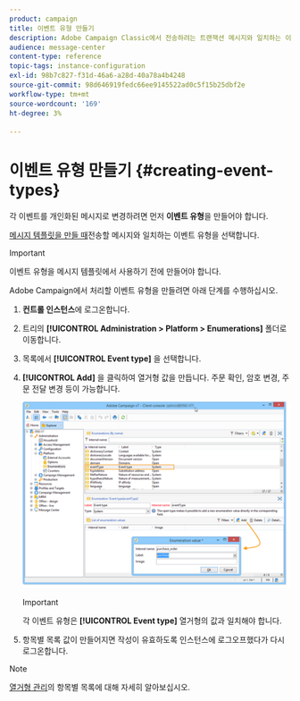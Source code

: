 ```yaml
---
product: campaign
title: 이벤트 유형 만들기
description: Adobe Campaign Classic에서 전송하려는 트랜잭션 메시지와 일치하는 이벤트 유형을 만드는 방법을 알아봅니다.
audience: message-center
content-type: reference
topic-tags: instance-configuration
exl-id: 98b7c827-f31d-46a6-a28d-40a78a4b4248
source-git-commit: 98d646919fedc66ee9145522ad0c5f15b25dbf2e
workflow-type: tm+mt
source-wordcount: '169'
ht-degree: 3%

---
```


# 이벤트 유형 만들기 {#creating-event-types}

각 이벤트를 개인화된 메시지로 변경하려면 먼저 **이벤트 유형**&#x200B;을 만들어야 합니다.

[메시지 템플릿을 만들 때](../../message-center/using/creating-the-message-template.md)전송할 메시지와 일치하는 이벤트 유형을 선택합니다.

>[!IMPORTANT]
>
>이벤트 유형을 메시지 템플릿에서 사용하기 전에 만들어야 합니다.

Adobe Campaign에서 처리할 이벤트 유형을 만들려면 아래 단계를 수행하십시오.

1. **컨트롤 인스턴스**&#x200B;에 로그온합니다.

1. 트리의 **[!UICONTROL Administration > Platform > Enumerations]** 폴더로 이동합니다.

1. 목록에서 **[!UICONTROL Event type]** 을 선택합니다.

1. **[!UICONTROL Add]** 을 클릭하여 열거형 값을 만듭니다. 주문 확인, 암호 변경, 주문 전달 변경 등이 가능합니다.

   ![](assets/messagecenter_eventtype_enum_001.png)

   >[!IMPORTANT]
   >
   >각 이벤트 유형은 **[!UICONTROL Event type]** 열거형의 값과 일치해야 합니다.

1. 항목별 목록 값이 만들어지면 작성이 유효하도록 인스턴스에 로그오프했다가 다시 로그온합니다.

>[!NOTE]
>
>[열거형 관리](../../platform/using/managing-enumerations.md)의 항목별 목록에 대해 자세히 알아보십시오.


